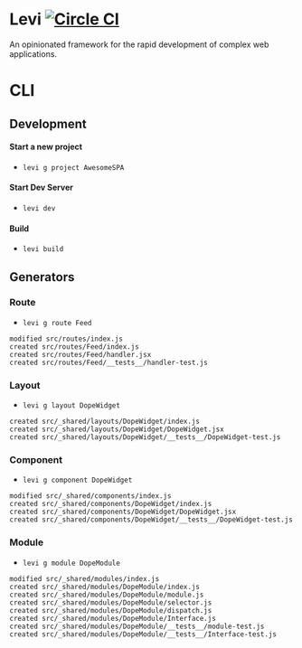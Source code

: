 # Levi [![Circle CI](https://circleci.com/gh/mboperator/redux-modules/tree/master.svg?style=svg)](https://circleci.com/gh/mboperator/levi/tree/master)

An opinionated framework for the rapid development of complex web applications.

# CLI

## Development

#### Start a new project
- `levi g project AwesomeSPA`

#### Start Dev Server
- `levi dev`

#### Build
- `levi build`

## Generators
### Route
- `levi g route Feed`
```
modified src/routes/index.js
created src/routes/Feed/index.js
created src/routes/Feed/handler.jsx
created src/routes/Feed/__tests__/handler-test.js
```

### Layout
- `levi g layout DopeWidget`
```
created src/_shared/layouts/DopeWidget/index.js
created src/_shared/layouts/DopeWidget/DopeWidget.jsx
created src/_shared/layouts/DopeWidget/__tests__/DopeWidget-test.js
```

### Component
- `levi g component DopeWidget`
```
modified src/_shared/components/index.js
created src/_shared/components/DopeWidget/index.js
created src/_shared/components/DopeWidget/DopeWidget.jsx
created src/_shared/components/DopeWidget/__tests__/DopeWidget-test.js
```

### Module
- `levi g module DopeModule`
```
modified src/_shared/modules/index.js
created src/_shared/modules/DopeModule/index.js
created src/_shared/modules/DopeModule/module.js
created src/_shared/modules/DopeModule/selector.js
created src/_shared/modules/DopeModule/dispatch.js
created src/_shared/modules/DopeModule/Interface.js
created src/_shared/modules/DopeModule/__tests__/module-test.js
created src/_shared/modules/DopeModule/__tests__/Interface-test.js
```
